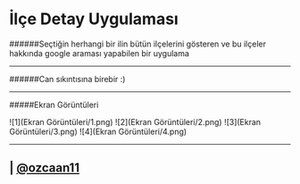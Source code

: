 # İlçe Detay Uygulaması


######Seçtiğin herhangi bir ilin bütün ilçelerini gösteren ve bu ilçeler hakkında google araması yapabilen bir uygulama

---------


######Can sıkıntısına birebir :)



----------------------


#####Ekran Görüntüleri

![1](Ekran Görüntüleri/1.png)
![2](Ekran Görüntüleri/2.png)
![3](Ekran Görüntüleri/3.png)
![4](Ekran Görüntüleri/4.png)


----------------------

| [@ozcaan11](https://www.twitter.com/ozcaan11)
----


